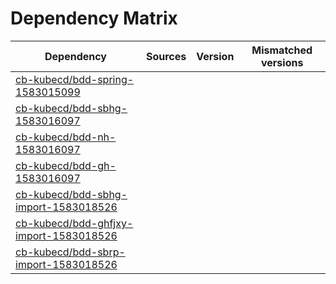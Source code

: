 # Dependency Matrix

Dependency | Sources | Version | Mismatched versions
---------- | ------- | ------- | -------------------
[cb-kubecd/bdd-spring-1583015099](https://github.com/cb-kubecd/bdd-spring-1583015099.git) |  | []() | 
[cb-kubecd/bdd-sbhg-1583016097](https://github.com/cb-kubecd/bdd-sbhg-1583016097.git) |  | []() | 
[cb-kubecd/bdd-nh-1583016097](https://github.com/cb-kubecd/bdd-nh-1583016097.git) |  | []() | 
[cb-kubecd/bdd-gh-1583016097](https://github.com/cb-kubecd/bdd-gh-1583016097.git) |  | []() | 
[cb-kubecd/bdd-sbhg-import-1583018526](https://github.com/cb-kubecd/bdd-sbhg-import-1583018526.git) |  | []() | 
[cb-kubecd/bdd-ghfjxy-import-1583018526](https://github.com/cb-kubecd/bdd-ghfjxy-import-1583018526.git) |  | []() | 
[cb-kubecd/bdd-sbrp-import-1583018526](https://github.com/cb-kubecd/bdd-sbrp-import-1583018526.git) |  | []() | 
